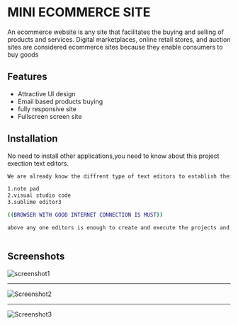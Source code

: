 
# MINI ECOMMERCE SITE

An ecommerce website is any site that facilitates the buying and selling of products and services. Digital marketplaces, online retail stores, and auction sites are considered ecommerce sites because they enable consumers to buy goods


## Features

- Attractive UI design
- Email based products buying
- fully responsive site
- Fullscreen screen site


## Installation

No need to install other applications,you need to know about this project exection text editors.

```bash
We are already know the diffrent type of text editors to establish their projects,

1.note pad
2.visual studio code
3.sublime editor3

((BROWSER WITH GOOD INTERNET CONNECTION IS MUST))

above any one editors is enough to create and execute the projects and code.
  
```

    
## Screenshots

![screenshot1](https://github.com/user-attachments/assets/a1f5dcf2-3319-4a35-b8f4-5b35a53ff77b)

---


![Screenshot2](https://github.com/user-attachments/assets/9328d10b-32a0-4d71-8aaf-1f598ec63a08)

---


![Screenshot3](https://github.com/user-attachments/assets/051743ec-acab-4631-aaa2-f9363d31148e)

